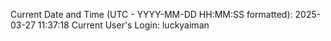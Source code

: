Current Date and Time (UTC - YYYY-MM-DD HH:MM:SS formatted): 2025-03-27 11:37:18
Current User's Login: luckyaiman
